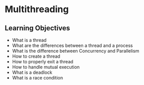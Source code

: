 # Multithreading

## Learning Objectives

- What is a thread
- What are the differences between a thread and a process
- What is the difference between Concurrency and Parallelism
- How to create a thread
- How to properly exit a thread
- How to handle mutual execution
- What is a deadlock
- What is a race condition
